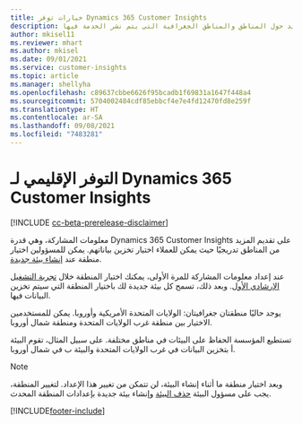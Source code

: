 ```yaml
---
title: خيارات توفر Dynamics 365 Customer Insights
description: تعرف على المزيد حول المناطق والمناطق الجغرافية التي يتم نشر الخدمة فيها.
author: mkisel11
ms.reviewer: mhart
ms.author: mkisel
ms.date: 09/01/2021
ms.service: customer-insights
ms.topic: article
ms.manager: shellyha
ms.openlocfilehash: c89637cbbe6626f95bcadb1f69831a1647f448a4
ms.sourcegitcommit: 5704002484cdf85ebbcf4e7e4fd12470fd8e259f
ms.translationtype: HT
ms.contentlocale: ar-SA
ms.lasthandoff: 09/08/2021
ms.locfileid: "7483281"
---
```

# <a name="regional-availability-for-dynamics-365-customer-insights"></a>التوفر الإقليمي لـ Dynamics 365 Customer Insights

[!INCLUDE [cc-beta-prerelease-disclaimer](includes/cc-beta-prerelease-disclaimer.md)]

معلومات المشاركة، وهي قدرة Dynamics 365 Customer Insights على تقديم المزيد من المناطق تدريجيًا حيث يمكن للعملاء اختيار تخزين بياناتهم. يمكن للمسؤولين اختيار منطقة عند [إنشاء بيئة جديدة](manage-environments-workspaces.md#create-an-environment). 

عند إعداد معلومات المشاركة للمرة الأولى، يمكنك اختيار المنطقة خلال [تجربة التشغيل الإرشادي الأول](quickstart.md). وبعد ذلك، تسمح كل بيئة جديدة لك باختيار المنطقة التي سيتم تخزين البيانات فيها.

يوجد حاليًا منطقتان جغرافيتان: الولايات المتحدة الأمريكية وأوروبا. يمكن للمستخدمين الاختيار بين منطقة غرب الولايات المتحدة ومنطقة شمال أوروبا.

تستطيع المؤسسة الحفاظ على البيئات في مناطق مختلفة. على سبيل المثال، تقوم البيئة أ بتخزين البيانات في غرب الولايات المتحدة والبيئة ب في شمال أوروبا.

> [!NOTE]
> وبعد اختيار منطقة ما أثناء إنشاء البيئة، لن تتمكن من تغيير هذا الإعداد. لتغيير المنطقة، يجب على مسؤول البيئة [حذف البيئة](manage-environments-workspaces.md#delete-an-environment) وإنشاء بيئة جديدة بإعدادات المنطقة المحدث.


[!INCLUDE[footer-include](../includes/footer-banner.md)]
